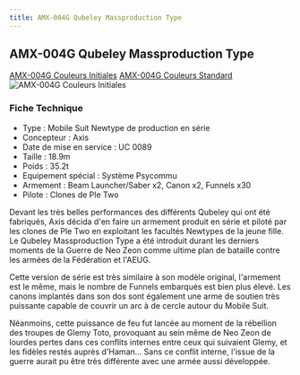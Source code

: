```yaml
---
title: AMX-004G Qubeley Massproduction Type
---
```


AMX-004G Qubeley Massproduction Type
------------------------------------


[AMX-004G Couleurs Initiales](javascript:change_image_m('images/stories/saga/gundamzz/mechas/neozeon/amx-004g-early.png');) [AMX-004G Couleurs Standard](javascript:change_image_m('images/stories/saga/gundamzz/mechas/neozeon/amx-004g.png');)      ![AMX-004G Couleurs Initiales](/images/stories/saga/gundamzz/mechas/neozeon/amx-004g-early.png)    


### Fiche Technique


* Type : Mobile Suit Newtype de production en série
* Concepteur : Axis
* Date de mise en service : UC 0089
* Taille : 18.9m
* Poids : 35.2t
* Equipement spécial : Système Psycommu
* Armement : Beam Launcher/Saber x2, Canon x2, Funnels x30
* Pilote : Clones de Ple Two


Devant les très belles performances des différents Qubeley qui ont été fabriqués, Axis décida d'en faire un armement produit en série et piloté par les clones de Ple Two en exploitant les facultés Newtypes de la jeune fille. Le Qubeley Massproduction Type a été introduit durant les derniers moments de la Guerre de Neo Zeon comme ultime plan de bataille contre les armées de la Fédération et l'AEUG.


Cette version de série est très similaire à son modèle original, l'armement est le même, mais le nombre de Funnels embarqués est bien plus élevé. Les canons implantés dans son dos sont également une arme de soutien très puissante capable de couvrir un arc à de cercle autour du Mobile Suit.


Néanmoins, cette puissance de feu fut lancée au moment de la rébellion des troupes de Glemy Toto, provoquant au sein même de Neo Zeon de lourdes pertes dans ces conflits internes entre ceux qui suivaient Glemy, et les fidèles restés auprès d'Haman... Sans ce conflit interne, l'issue de la guerre aurait pu être très différente avec une armée aussi développée.

